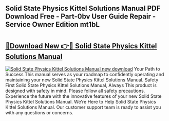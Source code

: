 ## Solid State Physics Kittel Solutions Manual PDF Download Free - Part-0bv User Guide Repair - Service Owner Edition mt1bL

# <h2><a href="http://bc52593.oget.top/?id=Solid+State+Physics+Kittel+Solutions+Manual">🔗Download New 👉🔴 Solid State Physics Kittel Solutions Manual</a></h2>

[![Solid State Physics Kittel Solutions Manual new download](https://i.imgur.com/5g1atiW.png)](http://bc52593.oget.top/?id=Solid+State+Physics+Kittel+Solutions+Manual)
Your Path to Success This manual serves as your roadmap to confidently operating and maintaining your new Solid State Physics Kittel Solutions Manual. Safety First Solid State Physics Kittel Solutions Manual, Always This product is designed with safety in mind. Please follow all safety precautions. Experience the future with the innovative features of your new Solid State Physics Kittel Solutions Manual. We're Here to Help Solid State Physics Kittel Solutions Manual. Our customer support team is ready to assist you with any questions or concerns.
